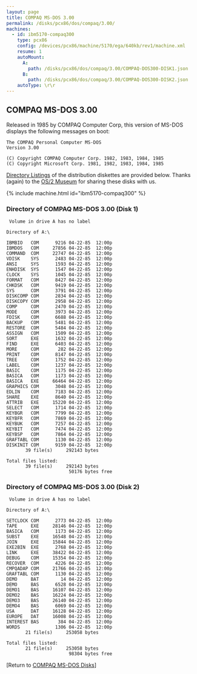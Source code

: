 ```yaml
---
layout: page
title: COMPAQ MS-DOS 3.00
permalink: /disks/pcx86/dos/compaq/3.00/
machines:
  - id: ibm5170-compaq300
    type: pcx86
    config: /devices/pcx86/machine/5170/ega/640kb/rev1/machine.xml
    resume: 1
    autoMount:
      A:
        path: /disks/pcx86/dos/compaq/3.00/COMPAQ-DOS300-DISK1.json
      B:
        path: /disks/pcx86/dos/compaq/3.00/COMPAQ-DOS300-DISK2.json
    autoType: \r\r
---
```


COMPAQ MS-DOS 3.00
------------------

Released in 1985 by COMPAQ Computer Corp, this version of MS-DOS displays the following messages on boot:

	The COMPAQ Personal Computer MS-DOS
	Version 3.00
	
	(C) Copyright COMPAQ Computer Corp. 1982, 1983, 1984, 1985
	(C) Copyright Microsoft Corp. 1981, 1982, 1983, 1984, 1985

[Directory Listings](#directory-of-compaq-ms-dos-300-disk-1) of the distribution diskettes are provided below.
Thanks (again) to the [OS/2 Museum](http://www.os2museum.com/) for sharing these disks with us.

{% include machine.html id="ibm5170-compaq300" %}

### Directory of COMPAQ MS-DOS 3.00 (Disk 1)

	 Volume in drive A has no label

	Directory of A:\

	IBMBIO   COM      9216 04-22-85  12:00p
	IBMDOS   COM     27856 04-22-85  12:00p
	COMMAND  COM     22747 04-22-85  12:00p
	VDISK    SYS      2483 04-22-85  12:00p
	ANSI     SYS      1593 04-22-85  12:00p
	ENHDISK  SYS      1547 04-22-85  12:00p
	CLOCK    SYS      1045 04-22-85  12:00p
	FORMAT   COM      8427 04-22-85  12:00p
	CHKDSK   COM      9419 04-22-85  12:00p
	SYS      COM      3791 04-22-85  12:00p
	DISKCOMP COM      2834 04-22-85  12:00p
	DISKCOPY COM      2958 04-22-85  12:00p
	COMP     COM      2470 04-22-85  12:00p
	MODE     COM      3973 04-22-85  12:00p
	FDISK    COM      6688 04-22-85  12:00p
	BACKUP   COM      5481 04-22-85  12:00p
	RESTORE  COM      5484 04-22-85  12:00p
	ASSIGN   COM      1509 04-22-85  12:00p
	SORT     EXE      1632 04-22-85  12:00p
	FIND     EXE      6403 04-22-85  12:00p
	MORE     COM       282 04-22-85  12:00p
	PRINT    COM      8147 04-22-85  12:00p
	TREE     COM      1752 04-22-85  12:00p
	LABEL    COM      1237 04-22-85  12:00p
	BASIC    COM      1175 04-22-85  12:00p
	BASICA   COM      1173 04-22-85  12:00p
	BASICA   EXE     66464 04-22-85  12:00p
	GRAPHICS COM      3048 04-22-85  12:00p
	EDLIN    COM      7183 04-22-85  12:00p
	SHARE    EXE      8640 04-22-85  12:00p
	ATTRIB   EXE     15220 04-22-85  12:00p
	SELECT   COM      1714 04-22-85  12:00p
	KEYBGR   COM      7799 04-22-85  12:00p
	KEYBFR   COM      7869 04-22-85  12:00p
	KEYBUK   COM      7257 04-22-85  12:00p
	KEYBIT   COM      7474 04-22-85  12:00p
	KEYBSP   COM      7864 04-22-85  12:00p
	GRAFTABL COM      1130 04-22-85  12:00p
	DISKINIT COM      9159 04-22-85  12:00p
	       39 file(s)     292143 bytes

	Total files listed:
	       39 file(s)     292143 bytes
	                       50176 bytes free

### Directory of COMPAQ MS-DOS 3.00 (Disk 2)

	 Volume in drive A has no label

	Directory of A:\

	SETCLOCK COM      2773 04-22-85  12:00p
	TAPE     EXE     28146 04-22-85  12:00p
	BASICA   COM      1173 04-22-85  12:00p
	SUBST    EXE     16548 04-22-85  12:00p
	JOIN     EXE     15844 04-22-85  12:00p
	EXE2BIN  EXE      2768 04-22-85  12:00p
	LINK     EXE     38422 04-22-85  12:00p
	DEBUG    COM     15354 04-22-85  12:00p
	RECOVER  COM      4226 04-22-85  12:00p
	CMPQADAP COM     21766 04-22-85  12:00p
	GRAFTABL COM      1130 04-22-85  12:00p
	DEMO     BAT        14 04-22-85  12:00p
	DEMO     BAS      6528 04-22-85  12:00p
	DEMO1    BAS     16107 04-22-85  12:00p
	DEMO2    BAS     16224 04-22-85  12:00p
	DEMO3    BAS     26140 04-22-85  12:00p
	DEMO4    BAS      6069 04-22-85  12:00p
	USA      DAT     16128 04-22-85  12:00p
	EUROPE   DAT     16008 04-22-85  12:00p
	INTEREST BAS       384 04-22-85  12:00p
	WORDS             1306 04-22-85  12:00p
	       21 file(s)     253058 bytes

	Total files listed:
	       21 file(s)     253058 bytes
	                       98304 bytes free

[Return to [COMPAQ MS-DOS Disks](/disks/pcx86/dos/compaq/)]
